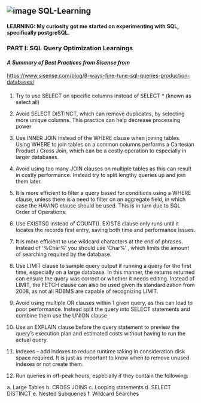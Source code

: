 ## ![image](https://user-images.githubusercontent.com/26206720/169170252-d34467fe-c19c-47df-9d55-78b6fb53afdb.png) SQL-Learning
#### LEARNING: My curiosity got me started on experimenting with SQL, specifically postgreSQL.

### PART I:  SQL Query Optimization Learnings
#### *A Summary of Best Practices from Sisense from* 
https://www.sisense.com/blog/8-ways-fine-tune-sql-queries-production-databases/

####
1.	Try to use SELECT on specific columns instead of SELECT * (known as select all)

2.	Avoid SELECT DISTINCT, which can remove duplicates, by selecting more unique columns.  This practice can help decrease processing power

3.	Use INNER JOIN instead of the WHERE clause when joining tables.  Using WHERE to join tables on a common columns performs a Cartesian Product / Cross Join, which can be a costly operation to especially in larger databases.

4.	Avoid using too many JOIN clauses on multiple tables as this can result in costly performance.  Instead try to split lengthy queries up and join them later.

5.	It is more efficient to filter a query based for conditions using a WHERE clause, unless there is a need to filter on an aggregate field, in which case the HAVING clause should be used.  This is in turn due to SQL Order of Operations.

6.	Use EXISTS() instead of COUNT().  EXISTS clause only runs until it locates the records first entry, saving both time and performance issues.

7.	It is more efficient to use wildcard characters at the end of phrases.  Instead of ‘%Char%’ you should use ‘Char%’ , which limits the amount of searching required by the database.

8.	Use LIMIT clause to sample query output if running a query for the first time, especially on a large database.  In this manner, the returns returned can ensure the query was correct or whether it needs editing.   Instead of LIMIT, the FETCH clause can also be used given its standardization from 2008, as not all RDBMS are capable of recognizing LIMIT.

9.	Avoid using multiple OR clauses within 1 given query, as this can lead to poor performance.  Instead split the query into SELECT statements and combine them use the UNION clause

10.	Use an EXPLAIN clause before the query statement to preview the query’s execution plan and estimated costs without having to run the actual query.

11.	Indexes – add indexes to reduce runtime taking in consideration disk space required.  It is just as important to know when to remove unused indexes or not create them.  

12.	Run queries in off-peak hours, especially if they contain the following:

a.	Large Tables
b.	CROSS JOINS
c.	Looping statements
d.	SELECT DISTINCT
e.	Nested Subqueries
f.	Wildcard Searches
